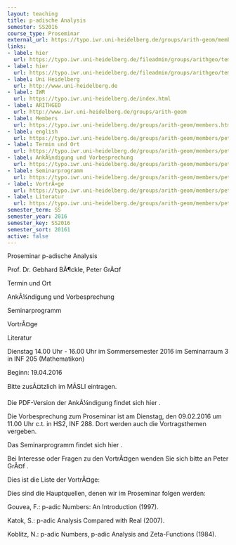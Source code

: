 ```yaml
---
layout: teaching
title: p-adische Analysis
semester: SS2016
course_type: Proseminar
external_url: https://typo.iwr.uni-heidelberg.de/groups/arith-geom/members/peter-graef/proseminar.html
links:
- label: hier
  url: https://typo.iwr.uni-heidelberg.de/fileadmin/groups/arithgeo/templates/data/Seminare/AnkÃ¼ndigung_p-adische_Analysis.pdf
- label: hier
  url: https://typo.iwr.uni-heidelberg.de/fileadmin/groups/arithgeo/templates/data/Seminare/p-adic_analysis_prosem.pdf
- label: Uni Heidelberg
  url: http://www.uni-heidelberg.de
- label: IWR
  url: https://typo.iwr.uni-heidelberg.de/index.html
- label: ARITHGEO
  url: http://www.iwr.uni-heidelberg.de/groups/arith-geom
- label: Members
  url: https://typo.iwr.uni-heidelberg.de/groups/arith-geom/members.html
- label: english
  url: https://typo.iwr.uni-heidelberg.de/groups/arith-geom/members/peter-graef/proseminar.html
- label: Termin und Ort
  url: https://typo.iwr.uni-heidelberg.de/groups/arith-geom/members/peter-graef/proseminar.html#c5040
- label: AnkÃ¼ndigung und Vorbesprechung
  url: https://typo.iwr.uni-heidelberg.de/groups/arith-geom/members/peter-graef/proseminar.html#c5048
- label: Seminarprogramm
  url: https://typo.iwr.uni-heidelberg.de/groups/arith-geom/members/peter-graef/proseminar.html#c5042
- label: VortrÃ¤ge
  url: https://typo.iwr.uni-heidelberg.de/groups/arith-geom/members/peter-graef/proseminar.html#c5044
- label: Literatur
  url: https://typo.iwr.uni-heidelberg.de/groups/arith-geom/members/peter-graef/proseminar.html#c5046
semester_term: SS
semester_year: 2016
semester_key: SS2016
semester_sort: 20161
active: false
---
```

Proseminar p-adische Analysis

Prof. Dr. Gebhard BÃ¶ckle, Peter GrÃ¤f

Termin und Ort

AnkÃ¼ndigung und Vorbesprechung

Seminarprogramm

VortrÃ¤ge

Literatur

Dienstag 14.00 Uhr - 16.00 Uhr im Sommersemester 2016 im Seminarraum 3 in INF 205 (Mathematikon)

Beginn: 19.04.2016

Bitte zusÃ¤tzlich im MÃSLI eintragen.

Die PDF-Version der AnkÃ¼ndigung findet sich hier .

Die Vorbesprechung zum Proseminar ist am Dienstag, den 09.02.2016 um 11.00 Uhr c.t. in HS2, INF 288. Dort werden auch die Vortragsthemen vergeben.

Das Seminarprogramm findet sich hier .

Bei Interesse oder Fragen zu den VortrÃ¤gen wenden Sie sich bitte an Peter GrÃ¤f .

Dies ist die Liste der VortrÃ¤ge:

Dies sind die Hauptquellen, denen wir im Proseminar folgen werden:

Gouvea, F.: p-adic Numbers: An Introduction (1997).

Katok, S.: p-adic Analysis Compared with Real (2007).

Koblitz, N.: p-adic Numbers, p-adic Analysis and Zeta-Functions (1984).
